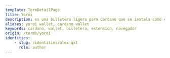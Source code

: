 ```yaml
---
template: TermDetailPage
title: Yoroi
description: es una billetera ligera para Cardano que se instala como extensión del navegador y se usa para administrar los saldos de ADA y realizar transacciones. Es una billetera simple, rápida y segura para uso diario desarrollada por Emurgo. [Más información](https://yoroi-wallet.com/#/).
aliases: yoroi wallet, cardano wallet
keywords: cardano, wallet, billetera, extension, navegador
origin: /terms/yoroi
identities: 
    - slug: /identities/alex-qxt
      role: author
---
```

